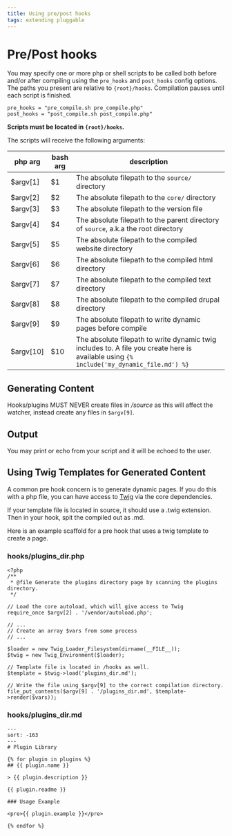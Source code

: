 ```yaml
---
title: Using pre/post hooks
tags: extending pluggable
---
```

# Pre/Post hooks

You may specify one or more php or shell scripts to be called both before and/or after compiling using the `pre_hooks` and `post_hooks` config options.  The paths you present are relative to `{root}/hooks`.  Compilation pauses until each script is finished.

    pre_hooks = "pre_compile.sh pre_compile.php"
    post_hooks = "post_compile.sh post_compile.php"

**Scripts must be located in `{root}/hooks`.**

The scripts will receive the following arguments:

| php arg | bash arg | description                                      |
|----------|---------|--------------------------------------------------|
| $argv[1] | $1      | The absolute filepath to the `source/` directory |
| $argv[2] | $2      | The absolute filepath to the `core/` directory   |
| $argv[3] | $3      | The absolute filepath to the version file        |
| $argv[4] | $4      | The absolute filepath to the parent directory of `source`, a.k.a the root directory  |
| $argv[5] | $5      | The absolute filepath to the compiled website directory  |
| $argv[6] | $6      | The absolute filepath to the compiled html directory  |
| $argv[7] | $7      | The absolute filepath to the compiled text directory  |
| $argv[8] | $8      | The absolute filepath to the compiled drupal directory  |
| $argv[9] | $9      | The absolute filepath to write dynamic pages before compile |
| $argv[10] | $10    | The absolute filepath to write dynamic twig includes to.  A file you create here is available using `{% include('my_dynamic_file.md') %}` |

## Generating Content

Hooks/plugins MUST NEVER create files in _/source_ as this will affect the watcher, instead create any files in `$argv[9]`.
## Output

You may print or echo from your script and it will be echoed to the user.

## Using Twig Templates for Generated Content

A common pre hook concern is to generate dynamic pages.  If you do this with a php file, you can have access to [Twig](https://twig.symfony.com/doc/2.x) via the core dependencies.  

If your template file is located in source, it should use a .twig extension.  Then in your hook, spit the compiled out as .md.

Here is an example scaffold for a pre hook that uses a twig template to create a page.

### hooks/plugins_dir.php

    <?php
    /**
     * @file Generate the plugins directory page by scanning the plugins directory.
     */
    
    // Load the core autoload, which will give access to Twig
    require_once $argv[2] . '/vendor/autoload.php';
    
    // ...
    // Create an array $vars from some process
    // ...
    
    $loader = new Twig_Loader_Filesystem(dirname(__FILE__));
    $twig = new Twig_Environment($loader);
    
    // Template file is located in /hooks as well.
    $template = $twig->load('plugins_dir.md');
    
    // Write the file using $argv[9] to the correct compilation directory.
    file_put_contents($argv[9] . '/plugins_dir.md', $template->render($vars));

### hooks/plugins_dir.md

    ---
    sort: -163
    ---
    # Plugin Library
    
    {% for plugin in plugins %}
    ## {{ plugin.name }}
    
    > {{ plugin.description }}
    
    {{ plugin.readme }}
    
    ### Usage Example
    
    <pre>{{ plugin.example }}</pre>
    
    {% endfor %}

